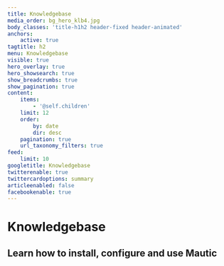 ```yaml
---
title: Knowledgebase
media_order: bg_hero_klb4.jpg
body_classes: 'title-h1h2 header-fixed header-animated'
anchors:
    active: true
tagtitle: h2
menu: Knowledgebase
visible: true
hero_overlay: true
hero_showsearch: true
show_breadcrumbs: true
show_pagination: true
content:
    items:
        - '@self.children'
    limit: 12
    order:
        by: date
        dir: desc
    pagination: true
    url_taxonomy_filters: true
feed:
    limit: 10
googletitle: Knowledgebase
twitterenable: true
twittercardoptions: summary
articleenabled: false
facebookenable: true
---
```


# Knowledgebase
## Learn how to install, configure and use Mautic